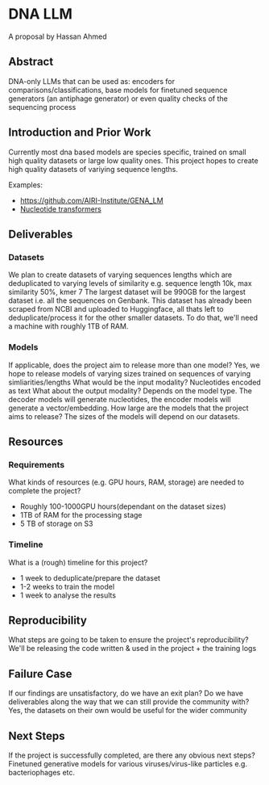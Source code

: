 # DNA LLM

A proposal by Hassan Ahmed

## Abstract

DNA-only LLMs that can be used as: encoders for comparisons/classifications, base models for finetuned sequence generators (an antiphage generator) or even quality checks of the sequencing process

## Introduction and Prior Work

Currently most dna based models are species specific, trained on small high quality datasets or large low quality ones. This project hopes to create high quality datasets of variying sequence lengths. 

Examples: 
- https://github.com/AIRI-Institute/GENA_LM
- [Nucleotide transformers](https://github.com/instadeepai/nucleotide-transformer)


## Deliverables

### Datasets
We plan to create datasets of varying sequences lengths which are deduplicated to varying levels of similarity e.g. sequence length 10k, max similarity 50%, kmer 7
The largest dataset will be 990GB for the largest dataset i.e. all the sequences on Genbank. This dataset has already been scraped from NCBI and uploaded to Huggingface, all thats left to deduplicate/process it for the other smaller datasets. To do that, we'll need a machine with roughly 1TB of RAM.

### Models

If applicable, does the project aim to release more than one model? 
Yes, we hope to release models of varying sizes trained on sequences of varying simliarities/lengths
What would be the input modality?
Nucleotides encoded as text
What about the output modality? 
Depends on the model type. The decoder models will generate nucleotides, the encoder models will generate a vector/embedding. 
How large are the models that the project aims to release?
The sizes of the models will depend on our datasets.

## Resources

### Requirements

What kinds of resources (e.g. GPU hours, RAM, storage) are needed to complete the project?
- Roughly 100-1000GPU hours(dependant on the dataset sizes)
- 1TB of RAM for the processing stage
- 5 TB of storage on S3

### Timeline

What is a (rough) timeline for this project?
- 1 week to deduplicate/prepare the dataset
- 1-2 weeks to train the model
- 1 week to analyse the results

## Reproducibility

What steps are going to be taken to ensure the project's reproducibility?
We'll be releasing the code written & used in the project + the training logs

## Failure Case

If our findings are unsatisfactory, do we have an exit plan? Do we have deliverables along the way that we can still provide the community with?
Yes, the datasets on their own would be useful for the wider community

## Next Steps

If the project is successfully completed, are there any obvious next steps?
Finetuned generative models for various viruses/virus-like particles e.g. bacteriophages etc.


